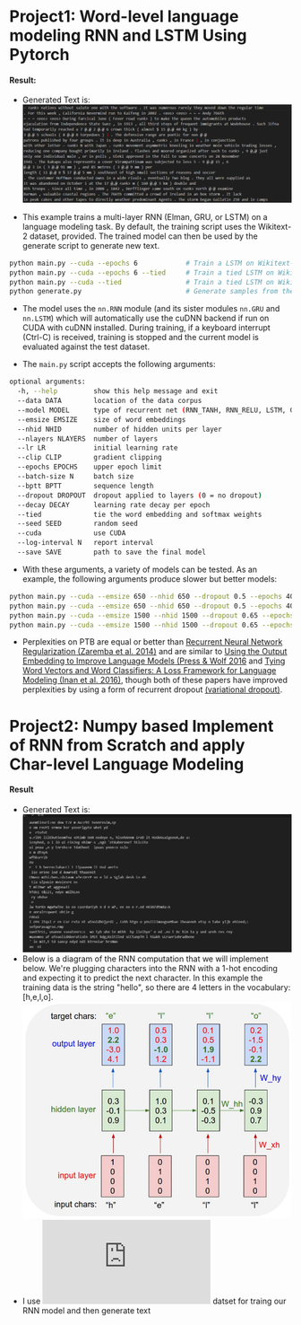 # Project1: Word-level language modeling RNN and LSTM Using Pytorch
#### Result:
- Generated Text is:
![alt text](image.png)

- This example trains a multi-layer RNN (Elman, GRU, or LSTM) on a language modeling task.
By default, the training script uses the Wikitext-2 dataset, provided.
The trained model can then be used by the generate script to generate new text.
```bash
python main.py --cuda --epochs 6            # Train a LSTM on Wikitext-2 with CUDA, reaching perplexity of 117.61
python main.py --cuda --epochs 6 --tied     # Train a tied LSTM on Wikitext-2 with CUDA, reaching perplexity of 110.44
python main.py --cuda --tied                # Train a tied LSTM on Wikitext-2 with CUDA for 40 epochs, reaching perplexity of 87.17
python generate.py                          # Generate samples from the trained LSTM model.
```

- The model uses the `nn.RNN` module (and its sister modules `nn.GRU` and `nn.LSTM`) which will automatically use the cuDNN backend if run on CUDA with cuDNN installed. During training, if a keyboard interrupt (Ctrl-C) is received, training is stopped and the current model is evaluated against the test dataset. 

- The `main.py` script accepts the following arguments:
```bash
optional arguments:
  -h, --help         show this help message and exit
  --data DATA        location of the data corpus
  --model MODEL      type of recurrent net (RNN_TANH, RNN_RELU, LSTM, GRU)
  --emsize EMSIZE    size of word embeddings
  --nhid NHID        number of hidden units per layer
  --nlayers NLAYERS  number of layers
  --lr LR            initial learning rate
  --clip CLIP        gradient clipping
  --epochs EPOCHS    upper epoch limit
  --batch-size N     batch size
  --bptt BPTT        sequence length
  --dropout DROPOUT  dropout applied to layers (0 = no dropout)
  --decay DECAY      learning rate decay per epoch
  --tied             tie the word embedding and softmax weights
  --seed SEED        random seed
  --cuda             use CUDA
  --log-interval N   report interval
  --save SAVE        path to save the final model
```

- With these arguments, a variety of models can be tested. As an example, the following arguments produce slower but better models:
```bash
python main.py --cuda --emsize 650 --nhid 650 --dropout 0.5 --epochs 40           # Test perplexity of 80.97
python main.py --cuda --emsize 650 --nhid 650 --dropout 0.5 --epochs 40 --tied    # Test perplexity of 75.96
python main.py --cuda --emsize 1500 --nhid 1500 --dropout 0.65 --epochs 40        # Test perplexity of 77.42
python main.py --cuda --emsize 1500 --nhid 1500 --dropout 0.65 --epochs 40 --tied # Test perplexity of 72.30
```

- Perplexities on PTB are equal or better than
[Recurrent Neural Network Regularization (Zaremba et al. 2014)](https://arxiv.org/pdf/1409.2329.pdf)
and are similar to [Using the Output Embedding to Improve Language Models (Press & Wolf 2016](https://arxiv.org/abs/1608.05859) and [Tying Word Vectors and Word Classifiers: A Loss Framework for Language Modeling (Inan et al. 2016)](https://arxiv.org/pdf/1611.01462.pdf), though both of these papers have improved perplexities by using a form of recurrent dropout [(variational dropout)](http://papers.nips.cc/paper/6241-a-theoretically-grounded-application-of-dropout-in-recurrent-neural-networks).

# Project2: Numpy based Implement of RNN from Scratch and apply Char-level Language Modeling 
#### Result
- Generated Text is:
![alt text](image-1.png)
- Below is a diagram of the RNN computation that we will implement below. We're plugging characters into the RNN with a 1-hot encoding and expecting it to predict the next character. In this example the training data is the string "hello", so there are 4 letters in the vocabulary: [h,e,l,o].
![alt text](image-2.png)
- I use ![shakespeare](http://cs.stanford.edu/people/karpathy/shakespeare.txt) datset for traing our RNN model and then generate text